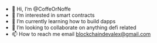 - 👋 Hi, I’m @CoffeOrNoffe
- 👀 I’m interested in smart contracts
- 🌱 I’m currently learning how to build dapps
- 💞️ I’m looking to collaborate on anything defi related
- 📫 How to reach me email blockchaindevalex@gmail.com

<!---
CoffeOrNoffe/CoffeOrNoffe is a ✨ special ✨ repository because its `README.md` (this file) appears on your GitHub profile.
You can click the Preview link to take a look at your changes.
--->
